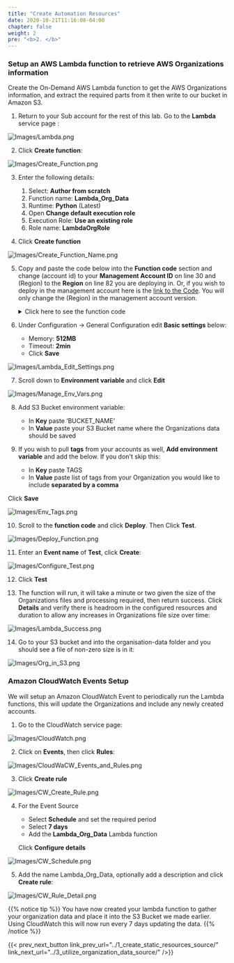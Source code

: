 ```yaml
---
title: "Create Automation Resources"
date: 2020-10-21T11:16:08-04:00
chapter: false
weight: 2
pre: "<b>2. </b>"
---
```


### Setup an AWS Lambda function to retrieve AWS Organizations information

Create the On-Demand AWS Lambda function to get the AWS Organizations information, and extract the required parts from it then write to our bucket in Amazon S3. 

1.	Return to your Sub account for the rest of this lab. Go to the **Lambda** service page :

![Images/Lambda.png](/Cost/300_Organization_Data_CUR_Connection/Images/Lambda.png)

2.	Click **Create function**:

![Images/Create_Function.png](/Cost/300_Organization_Data_CUR_Connection/Images/Create_Function.png)

3.	Enter the following details:
    1.	Select: **Author from scratch**
    2.	Function name: **Lambda_Org_Data**
    3.	Runtime: **Python** (Latest)
    4.	Open **Change default execution role**
    5.  Execution Role: **Use an existing role**
    6.	Role name: **LambdaOrgRole**

4.	Click **Create function**

![Images/Create_Function_Name.png](/Cost/300_Organization_Data_CUR_Connection/Images/Create_Function_Name.png)

5.	Copy and paste the code below into the **Function code** section and change (account id) to your **Management Account ID** on line 30 and (Region) to the **Region** on line 82 you are deploying in. Or, if you wish to deploy in the management account here is the [link to the Code](/Cost/300_Organization_Data_CUR_Connection/Code/org_data_ou_man_tags.py). You will only change the (Region) in the management account version. 


    <details>
    <summary> Click here to see the function code</summary>
        
        #!/usr/bin/env python3

        #Gets org data, grouped by ous and tags from managment accounts in json
        import argparse
        import boto3
        from botocore.exceptions import ClientError
        from botocore.client import Config
        import os
        import datetime
        import json

        def myconverter(o):
            if isinstance(o, datetime.datetime):
                return o.__str__()

        def list_tags(client, resource_id):
            tags = []
            paginator = client.get_paginator("list_tags_for_resource")
            response_iterator = paginator.paginate(ResourceId=resource_id)
            for response in response_iterator:
                tags.extend(response['Tags'])
            return tags
            
        def lambda_handler(event, context):

            sts_connection = boto3.client('sts')
            acct_b = sts_connection.assume_role(
                RoleArn="arn:aws:iam::(account id):role/OrganizationLambdaAccessRole",
                RoleSessionName="cross_acct_lambda"
            )
            
            ACCESS_KEY = acct_b['Credentials']['AccessKeyId']
            SECRET_KEY = acct_b['Credentials']['SecretAccessKey']
            SESSION_TOKEN = acct_b['Credentials']['SessionToken']

            # create service client using the assumed role credentials
            client = boto3.client(
                "organizations", region_name="us-east-1", #Using the Organizations client to get the data. This MUST be us-east-1 regardless of region you have the Lamda in
                aws_access_key_id=ACCESS_KEY,
                aws_secret_access_key=SECRET_KEY,
                aws_session_token=SESSION_TOKEN,
            )

            root_id    = client.list_roots()['Roots'][0]['Id']
            ou_id_list = get_ou_ids(root_id, client)
            
            with open('/tmp/ou-org.json', 'w') as f: # Saving in the temporay folder in the lambda
                for ou in ou_id_list.keys():
                    account_data(f, ou, ou_id_list[ou][0], client)
            s3_upload('ou-org')

            with open('/tmp/acc-org.json', 'w') as f: # Saving in the temporay folder in the lambda
                account_data(f, root_id, root_id, client)
            s3_upload('acc-org')

        def account_data(f, parent, parent_name, client):
            tags_check = os.environ["TAGS"]
            account_id_list = get_acc_ids(parent, client)
            for account_id in account_id_list:
                response = client.describe_account(AccountId=account_id)
                account  = response["Account"]          
                if tags_check != '':
                    tags_list = list_tags(client, account["Id"]) #gets the lists of tags for this account
                    
                    for tag in os.environ.get("TAGS").split(","): #looking at tags in the enviroment variables split by a space
                        for org_tag in tags_list:
                            if tag == org_tag['Key']: #if the tag found on the account is the same as the current one in the environent varibles, add it to the data
                                value = org_tag['Value']
                                kv = {tag : value}
                                account.update(kv)
                account.update({'Parent' : parent_name})        
                data = json.dumps(account, default = myconverter) #converts datetime to be able to placed in json

                f.write(data)
                f.write('\n')

        def s3_upload(file_name):
            bucket = os.environ["BUCKET_NAME"] #Using environment variables below the Lambda will use your S3 bucket
            try:
                s3 = boto3.client('s3', '(Region)',
                                config=Config(s3={'addressing_style': 'path'}))
                s3.upload_file(
                    f'/tmp/{file_name}.json', bucket, f"organisation-data/{file_name}.json") #uploading the file with the data to s3
                print(f"{file_name}org data in s3")
            except Exception as e:
                print(e)
        def ou_loop(parent_id, test, client):
            print(parent_id)
            paginator = client.get_paginator('list_children')
            iterator = paginator.paginate( ParentId=parent_id, ChildType='ORGANIZATIONAL_UNIT')
            for page in iterator:
                for ou in page['Children']:
                    test.append(ou['Id'])
                    ou_loop(ou['Id'], test, client)
            return test

        def get_ou_ids(parent_id, client):
            full_result = {}
            test = []
            ous = ou_loop(parent_id, test, client)
            print(ous)

            for ou in ous:
                ou_info = client.describe_organizational_unit(OrganizationalUnitId=ou)
                full_result[ou]=[]
                full_result[ou].append(ou_info['OrganizationalUnit']['Name'])
            return full_result

        def get_acc_ids(parent_id,  client):
        full_result = []
        paginator = client.get_paginator('list_accounts_for_parent')
        iterator  = paginator.paginate(ParentId=parent_id)
        for page in iterator:
            for acc in page['Accounts']:
            print(acc['Id'])
            full_result.append(acc['Id'])
        return full_result


    </details>



6.	Under Configuration -> General Configuration edit **Basic settings** below:
    -	Memory: **512MB**
    -	Timeout: **2min**
    -	Click **Save**


![Images/Lambda_Edit_Settings.png](/Cost/300_Organization_Data_CUR_Connection/Images/Lambda_Edit_Settings.png)

7.	Scroll down to **Environment variable** and click **Edit**

![Images/Manage_Env_Vars.png](/Cost/300_Organization_Data_CUR_Connection/Images/Manage_Env_Vars.png)

8.	Add S3 Bucket environment variable:
    - In **Key** paste ‘BUCKET_NAME’ 
    - In **Value** paste your S3 Bucket name where the Organizations data should be saved

9. If you wish to pull **tags** from your accounts as well, **Add environment variable** and add the below. If you don't skip this:
    - In **Key** paste TAGS
    - In **Value** paste list of tags from your Organization you would like to include **separated by a comma**
    
Click **Save**

![Images/Env_Tags.png](/Cost/300_Organization_Data_CUR_Connection/Images/Env_Tags.png)

10.	Scroll to the **function code**  and click **Deploy**. Then Click **Test**.

![Images/Deploy_Function.png](/Cost/300_Organization_Data_CUR_Connection/Images/Deploy_Function.png)

11.	Enter an **Event name** of **Test**, click **Create**:

![Images/Configure_Test.png](/Cost/300_Organization_Data_CUR_Connection/Images/Configure_Test.png)

12.	Click **Test**

13.	The function will run, it will take a minute or two given the size of the Organizations files and processing required, then return success. Click **Details** and verify there is headroom in the configured resources and duration to allow any increases in Organizations file size over time:

![Images/Lambda_Success.png](/Cost/300_Organization_Data_CUR_Connection/Images/Lambda_Success.png)

14.	Go to your S3 bucket and into the organisation-data folder and you should see a file of non-zero size is in it:

![Images/Org_in_S3.png](/Cost/300_Organization_Data_CUR_Connection/Images/Org_in_S3.png)


### Amazon CloudWatch Events Setup

We will setup an Amazon CloudWatch Event to periodically run the Lambda functions, this will update the Organizations and include any newly created accounts.

1.	Go to the CloudWatch service page:

![Images/CloudWatch.png](/Cost/300_Organization_Data_CUR_Connection/Images/CloudWatch.png)

2.	Click on **Events**, then click **Rules**:

![Images/CloudWaCW_Events_and_Rules.png](/Cost/300_Organization_Data_CUR_Connection/Images/CW_Events_and_Rules.png)

3.	Click **Create rule**

![Images/CW_Create_Rule.png](/Cost/300_Organization_Data_CUR_Connection/Images/CW_Create_Rule.png)

4.	For the Event Source
    - Select **Schedule** and set the required period
    - Select **7 days**
    - Add the **Lambda_Org_Data** Lambda function

    Click **Configure details**

![Images/CW_Schedule.png](/Cost/300_Organization_Data_CUR_Connection/Images/CW_Schedule.png)

5.	Add the name Lambda_Org_Data, optionally add a description and click **Create rule**:

![Images/CW_Rule_Detail.png](/Cost/300_Organization_Data_CUR_Connection/Images/CW_Rule_Detail.png)


{{% notice tip %}}
You have now created your lambda function  to gather your organization data and place it into the S3 Bucket we made earlier. Using CloudWatch this will now run every 7 days updating  the data. 
{{% /notice %}}


{{< prev_next_button link_prev_url="../1_create_static_resources_source/" link_next_url="../3_utilize_organization_data_source/" />}}
